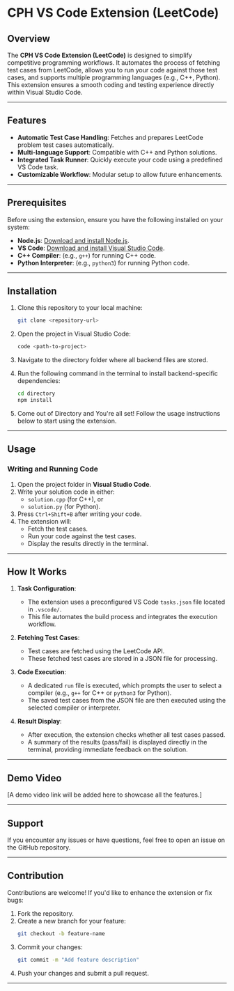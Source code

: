 # CPH VS Code Extension (LeetCode)

## Overview
The **CPH VS Code Extension (LeetCode)** is designed to simplify competitive programming workflows. It automates the process of fetching test cases from LeetCode, allows you to run your code against those test cases, and supports multiple programming languages (e.g., C++, Python). This extension ensures a smooth coding and testing experience directly within Visual Studio Code.

---

## Features
- **Automatic Test Case Handling**: Fetches and prepares LeetCode problem test cases automatically.
- **Multi-language Support**: Compatible with C++ and Python solutions.
- **Integrated Task Runner**: Quickly execute your code using a predefined VS Code task.
- **Customizable Workflow**: Modular setup to allow future enhancements.

---

## Prerequisites
Before using the extension, ensure you have the following installed on your system:

- **Node.js**: [Download and install Node.js](https://nodejs.org/).
- **VS Code**: [Download and install Visual Studio Code](https://code.visualstudio.com/).
- **C++ Compiler**: (e.g., `g++`) for running C++ code.
- **Python Interpreter**: (e.g., `python3`) for running Python code.

---

## Installation

1. Clone this repository to your local machine:
   ```bash
   git clone <repository-url>
   ```

2. Open the project in Visual Studio Code:
   ```bash
   code <path-to-project>
   ```

3. Navigate to the directory folder where all backend files are stored.

4. Run the following command in the terminal to install backend-specific dependencies:
    ```bash
    cd directory
    npm install
    ```


5. Come out of Directory and You're all set! Follow the usage instructions below to start using the extension.

---

## Usage

### Writing and Running Code

1. Open the project folder in **Visual Studio Code**.
2. Write your solution code in either:
   - `solution.cpp` (for C++), or
   - `solution.py` (for Python).
3. Press `Ctrl+Shift+B` after writing your code.
4. The extension will:
   - Fetch the test cases.
   - Run your code against the test cases.
   - Display the results directly in the terminal.

---

## How It Works

1. **Task Configuration**:
   - The extension uses a preconfigured VS Code `tasks.json` file located in `.vscode/`.
   - This file automates the build process and integrates the execution workflow.

2. **Fetching Test Cases**:
   - Test cases are fetched using the LeetCode API.
   - These fetched test cases are stored in a JSON file for processing.

3. **Code Execution**:
   - A dedicated `run` file is executed, which prompts the user to select a compiler (e.g., `g++` for C++ or `python3` for Python).
   - The saved test cases from the JSON file are then executed using the selected compiler or interpreter.

4. **Result Display**:
   - After execution, the extension checks whether all test cases passed.
   - A summary of the results (pass/fail) is displayed directly in the terminal, providing immediate feedback on the solution.

---

## Demo Video

[A demo video link will be added here to showcase all the features.]

---

## Support
If you encounter any issues or have questions, feel free to open an issue on the GitHub repository.

---

## Contribution
Contributions are welcome! If you'd like to enhance the extension or fix bugs:

1. Fork the repository.
2. Create a new branch for your feature:
   ```bash
   git checkout -b feature-name
   ```
3. Commit your changes:
   ```bash
   git commit -m "Add feature description"
   ```
4. Push your changes and submit a pull request.

---


